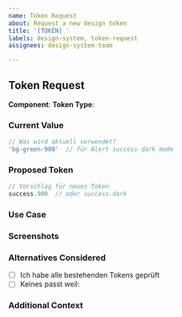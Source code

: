 ```yaml
---
name: Token Request
about: Request a new design token
title: '[TOKEN] '
labels: design-system, token-request
assignees: design-system-team

---
```


## Token Request

**Component**: <!-- z.B. Alert, Calendar -->
**Token Type**: <!-- color | spacing | size | radius | shadow -->

### Current Value
```typescript
// Was wird aktuell verwendet?
'bg-green-900'  // für Alert success dark mode
```

### Proposed Token
```typescript
// Vorschlag für neues Token
success.900  // oder success.dark
```

### Use Case
<!-- Wo und warum wird dieses Token benötigt? -->

### Screenshots
<!-- Visueller Kontext -->

### Alternatives Considered
- [ ] Ich habe alle bestehenden Tokens geprüft
- [ ] Keines passt weil: <!-- Begründung -->

### Additional Context
<!-- Weitere Informationen -->
